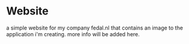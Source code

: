 # Website
a simple website for my company fedal.nl that contains an image to the application i'm creating.
more info will be added here.
